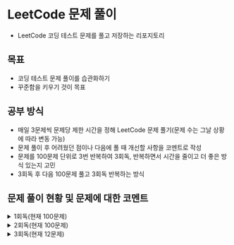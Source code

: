 # LeetCode 문제 풀이

- LeetCode 코딩 테스트 문제를 풀고 저장하는 리포지토리

## 목표

- 코딩 테스트 문제 풀이를 습관화하기
- 꾸준함을 키우기 것이 목표

## 공부 방식

- 매일 3문제씩 문제당 제한 시간을 정해 LeetCode 문제 풀기(문제 수는 그날 상황에 따라 변동 가능)
- 문제 풀이 후 어려웠던 점이나 다음에 풀 때 개선할 사항을 코멘트로 작성
- 문제를 100문제 단위로 3번 반복하여 3회독, 반복하면서 시간을 줄이고 더 좋은 방식 있는지 고민
- 3회독 후 다음 100문제 풀고 3회독 반복하는 방식

## 문제 풀이 현황 및 문제에 대한 코멘트

<details>
<summary>1회독(현재 100문제)</summary>
<br>

| 문제	                                                    | 난이도  | 걸린시간  | 제한시간	 |     날짜     | 코멘트                                                                             |
|:-------------------------------------------------------|:----:|:-----:|:-----:|:----------:|:--------------------------------------------------------------------------------|
| 1. Two Sum                                             | easy |  17   |  25   | 2023/07/04 |                                                                                 |
| 9. Palindrome Number                                   | easy |  17   |  25   | 2023/07/04 |                                                                                 |
| 13. Roman to Integer                                   | easy | 시간초과  |  25   | 2023/07/04 |                                                                                 |
| 14. Longest Common Prefix                              | easy |  10   |  25   | 2023/07/04 |                                                                                 |
| 20. Valid Parentheses                                  | easy |  11   |  25   | 2023/07/04 |                                                                                 |
| 21. Merge Two Sorted Lists                             | easy | 시간초과  |  25   | 2023/07/04 |                                                                                 |
| 26. Remove Duplicates from Sorted Array                | easy |  17   |  25   | 2023/07/05 |                                                                                 |
| 27. Remove Element                                     | easy |   7   |  25   | 2023/07/05 |                                                                                 |
| 28. Find the Index of the First Occurrence in a String | easy |  16   |  25   | 2023/07/05 |                                                                                 |
| 35. Search Insert Position                             | easy |  13   |  25   | 2023/07/05 | 이분 탐색 다시 보기                                                                     |
| 58. Length of Last Word                                | easy |  16   |  25   | 2023/07/05 |                                                                                 |
| 66. Plus One                                           | easy | 시간초과  |  25   | 2023/07/06 | 큰 숫자에서 틀림                                                                       |
| 67. Add Binary                                         | easy |  10   |  25   | 2023/07/06 |                                                                                 |
| 69. Sqrt(x)                                            | easy | 시간초과  |  25   | 2023/07/06 | 큰 숫자에서 overflow                                                                 |
| 70. Climbing Stairs                                    | easy |   5   |  25   | 2023/07/06 |                                                                                 |
| 83. Remove Duplicates from Sorted List                 | easy |   8   |  25   | 2023/07/06 |                                                                                 |
| 88. Merge Sorted Array                                 | easy |  10   |  25   | 2023/07/07 |                                                                                 |
| 94. Binary Tree Inorder Traversal                      | easy |  12   |  25   | 2023/07/07 | 재귀가 아닌 반복으로 해보기                                                                 |
| 100. Same Tree                                         | easy |  11   |  25   | 2023/07/07 |                                                                                 |
| 101. Symmetric Tree                                    | easy |  10   |  25   | 2023/07/07 |                                                                                 |
| 104. Maximum Depth of Binary Tree                      | easy |   4   |  25   | 2023/07/07 |                                                                                 |
| 108. Convert Sorted Array to Binary Search Tree        | easy | 시간초과  |  25   | 2023/07/08 | 해결 방법도 안떠오름, divide and conquer                                                 |
| 118. Pascal's Triangle                                 | easy |   4   |  25   | 2023/07/08 |                                                                                 |
| 119. Pascal's Triangle II                              | easy |   4   |  25   | 2023/07/08 |                                                                                 |
| 121. Best Time to Buy and Sell Stock                   | easy | 시간초과  |  25   | 2023/07/08 | 해결 방법도 안떠오름                                                                     |
| 136. Single Number                                     | easy |  12   |  25   | 2023/07/08 | xor로 풀어보기                                                                       |
| 163. Missing Ranges                                    | easy |  22   |  25   | 2023/07/09 | 코드가 너무 긴 거 같음                                                                   |
| 169. Majority Element                                  | easy |   8   |  25   | 2023/07/09 | hashmap 말고 다른거로 O(1)처리해보기                                                       |
| 170. Two Sum III - Data structure design               | easy |  14   |  25   | 2023/07/09 | 조금 더 좋은 방법이 있을 거 같음 arrayList 쓰는거보다                                             |
| 217. Contains Duplicate                                | easy |   8   |  25   | 2023/07/09 |                                                                                 |
| 219. Contains Duplicate II                             | easy |  17   |  25   | 2023/07/09 |                                                                                 |
| 228. Summary Ranges                                    | easy |  23   |  25   | 2023/07/10 |                                                                                 |
| 243. Shortest Word Distance                            | easy |  13   |  25   | 2023/07/10 |                                                                                 |
| 252. Meeting Rooms                                     | easy | 시간초과  |  25   | 2023/07/10 | 어떻게 풀지 감은 왔는데 시간 복잡도 때매 못함                                                      |
| 268. Missing Number                                    | easy |   9   |  25   | 2023/07/11 |                                                                                 |
| 283. Move Zeroes                                       | easy |  17   |  25   | 2023/07/11 | 시간 줄이는 거 있는데 잘 모르겠음                                                             |
| 303.Range Sum Query - Immutable                        | easy |   4   |  25   | 2023/07/11 | 좀 더 시간 줄일 수 있음                                                                  |
| 346. Moving Average from Data Stream                   | easy | 시간초과  |  25   | 2023/07/11 | 문제 방법 다 생각했는데 시간 부족했음                                                           |
| 349. Intersection of Two Arrays                        | easy |   9   |  25   | 2023/07/12 |                                                                                 |
| 350. Intersection of Two Arrays II                     | easy |   9   |  25   | 2023/07/12 | follow up 적용해서 해보기                                                              |
| 414. Third Maximum Number                              | easy |   9   |  25   | 2023/07/12 |                                                                                 |
| 422. Valid Word Square                                 | easy | 시간초과  |  25   | 2023/07/12 | 문제 푸는 법은 알겠는게 손이 안써짐, 시간 다 지난 다음에 풀긴했는데 너무 어렵게 생각함                              |
| 448. Find All Numbers Disappeared in an Array          | easy |  13   |  25   | 2023/07/13 | 문제 자체는 쉬워서 풀었는데 folow up 생각하고 풀어보기                                              |
| 455. Assign Cookies                                    | easy |   9   |  25   | 2023/07/13 |                                                                                 |
| 463. Island Perimeter                                  | easy |  20   |  25   | 2023/07/13 | 쉬운 문제를 bfs로 풀어버림…                                                               |
| 485. Max Consecutive Ones                              | easy | 시간초과  |  25   | 2023/07/13 | 쉬운 건데 어렵게 생각함                                                                   |
| 496. Next Greater Element I                            | easy |  22   |  25   | 2023/07/14 | follow up 못함                                                                    |
| 500. Keyboard Row                                      | easy |  18   |  25   | 2023/07/14 |                                                                                 |
| 506. Relative Ranks                                    | easy |  24   |  25   | 2023/07/14 | 처음에 푼건 코드가 너무 더러움                                                               |
| 561. Array Partition                                   | easy |   6   |  25   | 2023/07/15 |                                                                                 |
| 566. Reshape the Matrix                                | easy |   9   |  25   | 2023/07/15 |                                                                                 |
| 575. Distribute Candies                                | easy |   8   |  25   | 2023/07/15 | 캔티 종류 개수 카운팅하는거에서 시간과 메모리 많이 잡아 먹는듯                                             |
| 594. Longest Harmonious Subsequence                    | easy | 시간초과  |  25   | 2023/07/16 | 순서가 생각보다 중요하지 않음                                                                |
| 598. Range Addition II                                 | easy |   8   |  25   | 2023/07/16 |                                                                                 |
| 599. Minimum Index Sum of Two Lists                    | easy |  17   |  25   | 2023/07/16 | Map 이용해서 풀었는데 뭔가 마음에 안듦                                                         |
| 604. Design Compressed String Iterator                 | easy | 시간초과  |  25   | 2023/07/17 | 연산자 하나 잘못 써서 시간 내에 못푼거였음…                                                       |
| 605. Can Place Flowers                                 | easy |  23   |  25   | 2023/07/17 | 코드 진짜 더럽게 짬, 제출시 테스트도 많이 틀림                                                     |
| 628. Maximum Product of Three Numbers                  | easy | 시간초과  |  25   | 2023/07/17 | 쉬운 문제인데 너무 어렵게 풀려고 해서 시간초과                                                      |
| 643. Maximum Average Subarray I                        | easy |  19   |  25   | 2023/07/18 |                                                                                 |
| 645. Set Mismatch                                      | easy |  11   |  25   | 2023/07/18 |                                                                                 |
| 661. Image Smoother                                    | easy | 시간초과  |  25   | 2023/07/18 | 시간 초과 이후에 풀음                                                                    |
| 674. Longest Continuous Increasing Subsequence         | easy | 08:50 | 25:00 | 2023/07/19 |                                                                                 |
| 682. Baseball Game                                     | easy | 12:41 | 25:00 | 2023/07/19 |                                                                                 |
| 697. Degree of an Array                                | easy | 시간초과  | 25:00 | 2023/07/19 | 코드 짜다 시간 다감, 코드 짜도 틀렸을 듯                                                        |
| 717. 1-bit and 2-bit Characters                        | easy | 시간초과  | 25:00 | 2023/07/20 | 문제 이해를 잘못해서 30분동안 뭔소리인지 이해를 못함, 이해하고 나서 3분만에 풀음…                                |
| 724. Find Pivot Index                                  | easy | 11:00 | 25:00 | 2023/07/20 |                                                                                 |
| 733. Flood Fill                                        | easy | 13:00 | 25:00 | 2023/07/20 |                                                                                 |
| 734. Sentence Similarity                               | easy | 시간초과  | 25:00 | 2023/07/21 | 제출하면 테스트 코드 계속 막힘                                                               |
| 744. Find Smallest Letter Greater Than Target          | easy | 05:29 | 25:00 | 2023/07/21 | O(N)으로 말고 더 줄여보기                                                                |
| 746. Min Cost Climbing Stairs                          | easy | 09:53 | 25:00 | 2023/07/21 |                                                                                 |
| 747. Largest Number At Least Twice of Others           | easy | 13:58 | 25:00 | 2023/07/22 |                                                                                 |
| 748. Shortest Completing Word                          | easy | 24:26 | 25:00 | 2023/07/22 | 코드가 좀 더럽다, 테스트 케이스를 좀 잘 보자                                                      |
| 760. Find Anagram Mappings                             | easy | 08:06 | 25:00 | 2023/07/22 |                                                                                 |
| 766. Toeplitz Matrix                                   | easy | 19:37 | 25:00 | 2023/07/23 | 다 풀고 코드 작성할 때 순서 헷갈림, 코드 길이를 더 줄일 수 있으니 다음 번에는 좀 더 코드를 줄여보기                     |
| 704. Binary Search                                     | easy | 03:05 | 25:00 | 2023/07/23 |                                                                                 |
| 705. Design HashSet                                    | easy | 11:28 | 25:00 | 2023/07/23 | 그냥 Map 가져다가 쓰면 끝나는데, Map을 간단하게 구현해도 괜찮을듯                                        |
| 706. Design HashMap                                    | easy | 04:48 | 25:00 | 2023/07/24 | 그냥 Object 배열 만들지 않고 Node 배열로 만드는 방식도 괜찮을듯, 아니면 진짜로 해시 충돌시 체이닝까지 구현하는 것도 좋을 거 같음 |
| 804. Unique Morse Code Words                           | easy | 10:05 | 25:00 | 2023/07/24 |                                                                                 |
| 806. Number of Lines To Write String                   | easy | 09:32 | 25:00 | 2023/07/24 | 문제는 쉬움, 코드 길이를 줄일 수 있을 듯?                                                       |
| 812. Largest Triangle Area                             | easy | 시간초과  | 25:00 | 2023/07/25 | 어떤 유형의 문제인지는 알았는데 풀이 과정 생각하다가 시간이 다 지나감, 수학 공식 이용해야 함                           |
| 821. Shortest Distance to a Character                  | easy | 19:59 | 25:00 | 2023/07/25 | 방법이 생각 안나서 bfs로 풀음, 더 쉬운 방법이 존재하니 다음에 풀 때는 좀 더 생각해보기                            |
| 832. Flipping an Image                                 | easy | 13:13 | 25:00 | 2023/07/25 |                                                                                 |
| 860. Lemonade Change                                   | easy | 24:35 | 25:00 | 2023/07/26 | 쉽게 풀 수 있는데 풀이가 막상 생각이 안남. 너무 어렵게 풀었고 시간도 좀 안좋게 나옴                               |
| 867. Transpose Matrix                                  | easy | 05:09 | 25:00 | 2023/07/26 |                                                                                 |
| 883. Projection Area of 3D Shapes                      | easy | 19:47 | 25:00 | 2023/07/26 | 문제 이해하는데 시간이 오래 걸림, 문제 푸는 시간은 거의 안걸림                                            |
| 888. Fair Candy Swap                                   | easy | 시간초과  | 25:00 | 2023/07/27 | o(n^2)을 해서 시간초과 뜸, O(n)으로 끝내야 하는 풀이 사용해야 함                                      |
| 892. Surface Area of 3D Shapes                         | easy | 시간초과  | 25:00 | 2023/07/27 | 문제 이해를 못함, 문제 이해하면 풀 수 있는 문제였음                                                  |
| 896. Monotonic Array                                   | easy | 14:15 | 25:00 | 2023/07/27 | 시간복잡도는 똑같은데 코드를 좀 더 줄일 수 있을 듯                                                   |
| 905. Sort Array By Parity                              | easy | 07:51 | 25:00 | 2023/07/28 | 시간 복잡도를 O(N^2)에서 O(N)으로 줄여야 함, 내가 푼 풀이는 삽입정렬로 풀어서 O(N^2)으로 풀어서 너무 오래 걸림         |
| 908. Smallest Range I                                  | easy | 20:37 | 25:00 | 2023/07/28 | 쉬운 문제인데 글을 잘못 이해하고 코드 짜서 오래걸림, 글을 제대로 이해하면 코드 짜는데 3분도 안걸리는 문제임… 글좀 제대로 읽자……     |
| 914. X of a Kind in a Deck of Cards                    | easy | 시간초과  | 25:00 | 2023/07/28 | 문제 설명이 너무 부실함. GCD로 풀라는데 이해가 안가서 Editorial 보고 Brute Force 방식으로 풀어봄              |
| 922. Sort Array By Parity II                           | easy | 15:30 | 25:00 | 2023/07/29 | 해결은 했으나 O(N^2)으로 해결함 다음에는 O(N)으로 해결해보자                                          |
| 929. Unique Email Addresses                            | easy | 시간초과  | 25:00 | 2023/07/29 | 문제 해석을 잘못했음,split 정규 표현식으로 푸는건 생각을 안해봄. String을 처리하는 문제에 내가 약한듯                 |
| 941. Valid Mountain Array                              | easy | 09:52 | 25:00 | 2023/07/29 |                                                                                 |
| 942. DI String Match                                   | easy | 시간초과  | 25:00 | 2023/07/30 | 재귀 이용해서 brute force했는데 시간 초과 뜸, o(n)으로 풀수 있음                                    |
| 944. Delete Columns to Make Sorted                     | easy | 07:55 | 25:00 | 2023/07/30 |                                                                                 |
| 953. Verifying an Alien Dictionary                     | easy | 21:12 | 25:00 | 2023/07/30 | 문제는 어렵지 않았고, 코드 작성한 부분에서 실수 있어서 실수 찾는데 시간이 좀 걸림                                 |
| 961. N-Repeated Element in Size 2N Array               | easy | 06:20 | 25:00 | 2023/07/31 |                                                                                 |
| 976. Largest Perimeter Triangle                        | easy | 15:42 | 25:00 | 2023/07/31 | 삼각형 결정 조건 a+b>c를 이용해야 함, 정렬까지 하면 쉽게 문제 해결 가능                                    |
| 977. Squares of a Sorted Array                         | easy | 17:12 | 25:00 | 2023/07/31 |                                                                                 |

</details>

<details>
<summary>2회독(현재 100문제)</summary>
<br>

| 문제	                                                    | 난이도  | 1회독 걸린시간 | 2회독 걸린시간 | 제한시간	 |     날짜     | 코멘트                                                                            |
|:-------------------------------------------------------|:----:|:--------:|:--------:|:-----:|:----------:|:-------------------------------------------------------------------------------|
| 1. Two Sum                                             | easy |    17    |  10:02   |   25  | 2023/08/01 | follow-up 해결함, 시간 전보다 줄음                                                       |
| 9. Palindrome Number                                   | easy |    17    |  19:32   |   25  | 2023/08/01 | 이번에는 follow-up 해결함, 대신 시간이 전보다 오래 걸림, 좀 더 쉽게 풀 수 있는 방법이 있으니 다음에는 더 쉽게 코드 바꾸어보기 |
| 13. Roman to Integer                                   | easy |   시간초과   |  13:31   |   25  | 2023/08/01 | 저번에는 시간 초과 떴음,다음에는 solution에 있는 풀이들로 해결해보기                                     |
| 14. Longest Common Prefix                              | easy |    10    |  10:06   |   25  | 2023/08/02 | 다음에는 solution에 있는 방법이 더 좋으니 그걸로 해보기                                            |
| 20. Valid Parentheses                                  | easy |    11    |  07:21   |   25  | 2023/08/02 | 저번보다 시간은 줄었음                                                                   |
| 21. Merge Two Sorted Lists                             | easy |   시간초과   |  08:42   |   25  | 2023/08/02 | 시간은 줄었는데 이전 코드가 차라리 나은듯, 하나의 while문 안에 넣는 것보다 분리하는게 차라리 코드가 깔끔한듯               |
| 26. Remove Duplicates from Sorted Array                | easy |    17    |  09:28   |   25  | 2023/08/03 | 저번에는 새로운 배열 만들어서 풀었는데 이번에는 기존 배열로 풀고 시간도 더 빠름                                  |
| 27. Remove Element                                     | easy |    7     |  03:29   |   25  | 2023/08/03 | 위 문제랑 사실상 동일한 문제, 저번보다 코드 더 간단하게  풀음                                           |
| 28. Find the Index of the First Occurrence in a String | easy |    16    |  09:45   |   25  | 2023/08/03 | 코드 자체는 깔끔함. 시간 복잡도는 저번이랑 같은데 다음에는 좀 더 개선시켜야 함                                  |
| 35. Search Insert Position                             | easy |    13    |  02:54   |   25  | 2023/08/04 | 이분 탐색 기초라서 빨리 풀음                                                               |
| 58. Length of Last Word                                | easy |    16    |  07:05   |   25  | 2023/08/04 | 저번보다 코드는 짧음, 시간 복잡도 자체는 동일, editorial의 approach 2가 루프 하나로 제일 깔끔하게 푼듯           |
| 66. Plus One                                           | easy |   시간초과   |  12:49   |   25  | 2023/08/04 | 저번보다 깔끔하게 풀지는 않음, 다음번에는 코드 좀 더 다듬는 방식으로 풀어보기                                   |
| 67. Add Binary                                         | easy |    10    |  18:34   |   25  | 2023/08/05 | 답지 안본 최초 코드보다는 나음, 근데 코드에서 실수해서 실수 찾는데 오래 걸림                                   |
| 69. Sqrt(x)                                            | easy |   시간초과   |  15:50   |   25  | 2023/08/05 | 저번에 오버플로우 발생해서 계속 틀렸었는데, 이번에는 해결함                                              |
| 70. Climbing Stairs                                    | easy |    5     |  03:28   |   25  | 2023/08/05 |                                                                                |
| 83. Remove Duplicates from Sorted List                 | easy |    8     |  08:43   |   25  | 2023/08/06 | 새로운 노드를 만들었는데 새로 만들지 말고 기존 링크드 리스트를 재사용하는 방식으로 풀어보자 다음에는                       |
| 88. Merge Sorted Array                                 | easy |    10    |  13:17   |   25  | 2023/08/06 | 전보다 시간은 좀 더 걸렸지만, 좀 더 깔끔하게 follow up 해결함                                       |
| 94. Binary Tree Inorder Traversal                      | easy |    12    |   시간초과   |   25  | 2023/08/06 | follow up 해결하려 스택으로 해보려고 했는데, 로직을 잘못 작성해서 계속 실패함.                              |
| 100. Same Tree                                         | easy |    11    |  07:09   |   25  | 2023/08/07 |                                                                                |
| 101. Symmetric Tree                                    | easy |    10    |  06:39   |   25  | 2023/08/07 |                                                                                |
| 104. Maximum Depth of Binary Tree                      | easy |    4     |  01:54   |   25  | 2023/08/07 |                                                                                |
| 108. Convert Sorted Array to Binary Search Tree        | easy |   시간초과   |  18:31   |   25  | 2023/08/08 | 처음에 봤을때는 기억 안나서 좀 생각하는데 시간이 오래 걸림                                              |
| 118. Pascal's Triangle                                 | easy |    4     |  14:00   |   25  | 2023/08/08 | 코드를 작성하고, 변수를 잘못 할당해서 계속 실패했음                                                  |
| 119. Pascal's Triangle II                              | easy |    4     |  12:43   |   25  | 2023/08/08 | follow up 해결해서 시간이 저번보다 오래 걸림                                                  |
| 121. Best Time to Buy and Sell Stock                   | easy |   시간초과   |  14:18   |   25  | 2023/08/09 |                                                                                |
| 136. Single Number                                     | easy |    12    |  01:34   |   25  | 2023/08/09 |                                                                                |
| 163. Missing Ranges                                    | easy |    22    |  14:50   |   25  | 2023/08/09 |                                                                                |
| 169. Majority Element                                  | easy |    8     |  05:27   |   25  | 2023/08/09 | hashmap 말고 다른걸로 folllow up 해결해보기                                               |
| 170. Two Sum III - Data structure design               | easy |    14    |  08:52   |   25  | 2023/08/10 | 걸린 시간은 줄었는데 시간은 전에 푼거보다 오래 걸림, Map 써서 풀어보자                                     |
| 217. Contains Duplicate                                | easy |    8     |  06:46   |   25  | 2023/08/10 |                                                                                |
| 219. Contains Duplicate II                             | easy |    17    |  10:36   |   25  | 2023/08/10 |                                                                                |
| 228. Summary Ranges                                    | easy |    23    |  10:06   |   25  | 2023/08/11 |                                                                                |
| 243. Shortest Word Distance                            | easy |    13    |  09:41   |   25  | 2023/08/11 |                                                                                |
| 252. Meeting Rooms                                     | easy |   시간초과   |  10:10   |   25  | 2023/08/11 |                                                                                |
| 268. Missing Number                                    | easy |    9     |  01:19   |   25  | 2023/08/11 |                                                                                |
| 283. Move Zeroes                                       | easy |    17    |  08:08   |   25  | 2023/08/12 |                                                                                |
| 303.Range Sum Query - Immutable                        | easy |    4     |  04:31   |   25  | 2023/08/12 |                                                                                |
| 346. Moving Average from Data Stream                   | easy |   시간초과   |  13:34   |   25  | 2023/08/12 |                                                                                |
| 349. Intersection of Two Arrays                        | easy |    9     |  03:21   |   25  | 2023/07/12 |                                                                                |
| 350. Intersection of Two Arrays II                     | easy |    9     |  09:38   |   25  | 2023/07/12 |                                                                                |
| 414. Third Maximum Number                              | easy |    9     |   시간초과   |   25  | 2023/07/12 | follow up 해결해보려 했는데 시간 초과 뜸, 시간 초과 뜬 다음에 follow up 만족해서 해결함                    |
| 422. Valid Word Square                                 | easy |   시간초과   |  16:01   |   25  | 2023/08/14 |                                                                                |
| 448. Find All Numbers Disappeared in an Array          | easy |    13    |  24:54   |   25  | 2023/08/14 | follow up 처리하느냐 늦음, -1을 곱하는게 더 깔끔할듯 100001 더하는 것보다                             |
| 455. Assign Cookies                                    | easy |    9     |  10:43   |   25  | 2023/08/14 |                                                                                |
| 463. Island Perimeter                                  | easy |    20    |  11:18   |   25  | 2023/07/13 |                                                                                |
| 485. Max Consecutive Ones                              | easy |   시간초과   |  21:49   |   25  | 2023/07/13 | 문제를 잘못 해석해서 오래 걸림                                                              |
| 496. Next Greater Element I                            | easy |    22    |   시간초과   |   25  | 2023/07/14 | follow up 해결하려 시도했는데 시간 초과 됨, follow up해결 안하고 문제 풀면 시간 내에 가능하긴 함               |
| 500. Keyboard Row                                      | easy |    18    |  12:26   |   25  | 2023/08/16 |                                                                                |
| 506. Relative Ranks                                    | easy |    24    |  16:17   |   25  | 2023/08/16 |                                                                                |
| 561. Array Partition                                   | easy |    6     |   6:20   |   25  | 2023/08/16 |                                                                                |
| 566. Reshape the Matrix                                | easy |    9     |  08:16   |   25  | 2023/08/17 |                                                                                |
| 575. Distribute Candies                                | easy |    8     |  06:18   |   25  | 2023/08/17 | 배열에 저장하는게 시간 더 적게 걸리긴 하는데, Set에 저장해서 시간이 좀 걸리긴 하는데 이정도는 상관 없을듯                 |
| 594. Longest Harmonious Subsequence                    | easy |   시간초과   |  12:32   |   25  | 2023/08/17 |                                                                                |
| 598. Range Addition II                                 | easy |    8     |  03:37   |   25  | 2023/08/17 |                                                                                |
| 599. Minimum Index Sum of Two Lists                    | easy |    17    |  12:16   |   25  | 2023/08/18 |                                                                                |
| 604. Design Compressed String Iterator                 | easy |   시간초과   |   시간초과   |   25  | 2023/08/18 | Editorial 보고 풀음, 저번이랑 동일한 방식으로 풀려고 하는데 안되서 답지 봄                                |
| 605. Can Place Flowers                                 | easy |    23    |  12:37   |   25  | 2023/08/18 | 전에 답지 보고 푼것 보다는 코드가 조금 더럽지만 시간 초과 안뜸, 다음에는 코드 길이를 답지만큼 줄이기                     |
| 628. Maximum Product of Three Numbers                  | easy |   시간초과   |  04:09   |   25  | 2023/08/19 | 정렬 라이브러리 함수 써서 O(nlogn)인데 다음에는 정렬 함수 안써서 O(n)으로 처리해보기                          |
| 643. Maximum Average Subarray I                        | easy |    19    |  18:33   |   25  | 2023/08/19 | sliding window로 풀었는데 답지가 sliding window로 더 깔끔하게 풀었음                            |
| 645. Set Mismatch                                      | easy |    11    |  09:30   |   25  | 2023/08/19 | 저번이랑 다른 방법으로 풀었고, 이번에는 xor 사용해서 풀었는데 둘 다 O(n)으로 풀음                             |
| 661. Image Smoother                                    | easy |   시간초과   |   시간초과   |   25  | 2023/08/20 | 자꾸 어렵게 풀려고 해서 주어진 시간 안에 못품, 변수를 하나 잘못 설정해서 제출시 시간초과 뜸                          |
| 674. Longest Continuous Increasing Subsequence         | easy |  08:50   |  04:20   | 25:00 | 2023/08/20 |                                                                                |
| 682. Baseball Game                                     | easy |  12:41   |  11:07   | 25:00 | 2023/08/20 | 문제 리턴되는 값을 잘못봐서 오래 걸림                                                          |
| 697. Degree of an Array                                | easy |   시간초과   |  14:52   | 25:00 | 2023/08/21 |                                                                                |
| 717. 1-bit and 2-bit Characters                        | easy |   시간초과   |  09:34   | 25:00 | 2023/08/21 |                                                                                |
| 724. Find Pivot Index                                  | easy |  11:00   |  23:52   | 25:00 | 2023/08/21 |                                                                                |
| 733. Flood Fill                                        | easy |  13:00   |  17:19   | 25:00 | 2023/08/22 | 이번에는 bfs 말고 dfs로 풀음                                                            |
| 734. Sentence Similarity                               | easy |   시간초과   |   시간초과   | 25:00 | 2023/08/22 | 다음에는 putIfAbsent 이용해서 해보기                                                      |
| 744. Find Smallest Letter Greater Than Target          | easy |  05:29   |  15:01   | 25:00 | 2023/08/22 | 시간은 더 소요되었지만, O(N) → O(logN)으로 시간 줄임                                           |
| 746. Min Cost Climbing Stairs                          | easy |  09:53   |  07:05   | 25:00 | 2023/08/23 |                                                                                |
| 747. Largest Number At Least Twice of Others           | easy |  13:58   |  18:48   | 25:00 | 2023/08/23 | 시간복잡도는 저번이랑 동일하게 o(n)인데 이번에는 for문을 두번 써버림                                      |
| 748. Shortest Completing Word                          | easy |  24:26   |  23:49   | 25:00 | 2023/08/23 | 코드 풀긴 하는데 너무 더러움                                                               |
| 760. Find Anagram Mappings                             | easy |  08:06   |  09:24   | 25:00 | 2023/08/24 |                                                                                |
| 766. Toeplitz Matrix                                   | easy |  19:37   |  07:56   | 25:00 | 2023/08/24 |                                                                                |
| 704. Binary Search                                     | easy |  03:05   |  01:58   | 25:00 | 2023/08/24 |                                                                                |
| 705. Design HashSet                                    | easy |  11:28   |  12:30   | 25:00 | 2023/08/25 |                                                                                |
| 706. Design HashMap                                    | easy |  04:48   |  05:27   | 25:00 | 2023/08/25 | 다음에는 해시테이블 크기 제한하고, 체이닝으로 만들기                                                  |
| 804. Unique Morse Code Words                           | easy |  10:05   |  03:44   | 25:00 | 2023/08/25 |                                                                                |
| 806. Number of Lines To Write String                   | easy |  09:32   |  11:49   | 25:00 | 2023/08/26 |                                                                                |
| 812. Largest Triangle Area                             | easy |   시간초과   |  19:53   |  25:00   | 2023/08/26 |                                                                                |
| 821. Shortest Distance to a Character                  | easy |  19:59   |   시간초과   |  25:00   | 2023/08/26 | bfs 말고 다른 걸로 풀려고 했는데 안풀려서 시간 초과 뜸, 다른 사람꺼 참고함                                  |
| 832. Flipping an Image                                 | easy |  13:13   |  07:38   |  25:00   | 2023/08/26 |                                                                                |
| 860. Lemonade Change                                   | easy |  24:35   |  11:58   | 25:00 | 2023/08/27 | 시간은 줄였는데 코드가 너무 더러움                                                            |
| 867. Transpose Matrix                                  | easy |  05:09   |  03:20   |  25:00   | 2023/08/27 |                                                                                |
| 883. Projection Area of 3D Shapes                      | easy |  19:47   |  07:17   |  25:00   | 2023/08/27 |                                                                                |
| 888. Fair Candy Swap                                   | easy |   시간초과   |   시간초과   | 25:00 | 2023/08/28 | 풀이 방법 자체는 맞는데 코드 작성에서 헤맸음                                                      |
| 892. Surface Area of 3D Shapes                         | easy |   시간초과   |  15:20   |  25:00   | 2023/08/28 |                                                                                |
| 896. Monotonic Array                                   | easy |  14:15   |  06:32   |  25:00   | 2023/08/28 |                                                                                |
| 905. Sort Array By Parity                              | easy |  07:51   |  03:51   | 25:00 | 2023/08/29 |                                                                                |
| 908. Smallest Range I                                  | easy |  20:37   |  09:55   | 25:00 | 2023/08/29 |                                                                                |
| 914. X of a Kind in a Deck of Cards                    | easy |   시간초과   |   시간초과   | 25:00 | 2023/08/29 | 이번에도 brute force로 풀음, 근데 또 시간 초과임 문제 해결 방법을 자꾸 잊어버려서 그런듯                       |
| 922. Sort Array By Parity II                           | easy |  15:30   |   시간초과   | 25:00 | 2023/08/30 | follow up 해결하려 했는데 실패                                                          |
| 929. Unique Email Addresses                            | easy |   시간초과   |  10:15   | 25:00 | 2023/08/30 |                                                                                |
| 941. Valid Mountain Array                              | easy |  09:52   |  04:37   | 25:00 | 2023/08/30 |                                                                                |
| 942. DI String Match                                   | easy |  시간초과 | 08:21 | 25:00 | 2023/08/31 | o(n)으로 처리함 |
| 944. Delete Columns to Make Sorted                     | easy |  07:55 | 10:10 |  25:00   | 2023/08/31 | 코드 잘못 작성한 부분 찾는데 좀 걸림                                                          |
| 953. Verifying an Alien Dictionary                     | easy |  21:12 | 16:38 |  25:00   | 2023/08/31 |    |
| 961. N-Repeated Element in Size 2N Array               | easy | 06:20 | 04:29 | 25:00 | 2023/09/01 |      |
| 976. Largest Perimeter Triangle                        | easy | 15:42 | 12:04 | 25:00 | 2023/09/01 |       |
| 977. Squares of a Sorted Array                         | easy | 17:12 | 13:02 | 25:00 | 2023/09/01 |     |

</details>

<details>
<summary>3회독(현재 12문제)</summary>
<br>

| 문제	                                                    | 난이도  | 1회독 걸린시간 | 2회독 걸린시간 | 3회독 걸린시간 |   제한시간	    |     날짜     | 코멘트                                                                            |
|:-------------------------------------------------------|:----:|:--------:|:----:|:--------:|:----------:|:----------:|:-------------------------------------------------------------------------------|
| 1. Two Sum                                             | easy |    17    |  10:02  |  11:18   |    25    | 2023/09/02 |       |
| 9. Palindrome Number                                   | easy |    17    |  19:32 |  05:23   |    25    | 2023/09/02 |  |
| 13. Roman to Integer                                   | easy |   시간초과   |  13:31  |  14:32   |    25    | 2023/09/02 |      |
| 14. Longest Common Prefix                              | easy |    10    |  10:06  |  06:22   |    25    | 2023/09/02 |      |
| 20. Valid Parentheses                                  | easy |    11    |  07:21  | 06:21 |   25  | 2023/09/03 |         |
| 21. Merge Two Sorted Lists                             | easy |   시간초과   |  08:42 | 12:42 |    25    | 2023/09/03 |               |
| 26. Remove Duplicates from Sorted Array                | easy |    17    |  09:28 | 08:53 |    25    | 2023/09/03 |              |
| 27. Remove Element                                     | easy |    7     |  03:29 | 03:13 |    25    | 2023/09/03 |    |
| 28. Find the Index of the First Occurrence in a String | easy |    16    |  09:45   | 04:42 | 25  | 2023/09/04 |     |
| 35. Search Insert Position                             | easy |    13    |  02:54   | 01:35 | 25  | 2023/09/04 |    |
| 58. Length of Last Word                                | easy |    16    |  07:05   | 07:47 | 25  | 2023/09/04 |   |
| 66. Plus One                                           | easy |   시간초과   |  12:49   | 06:44 | 25  | 2023/09/04 |    |

</details>